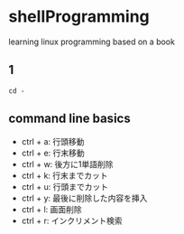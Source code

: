 # shellProgramming
learning linux programming based on a book

## 1
`cd -`

## command line basics
- ctrl + a: 行頭移動
- ctrl + e: 行末移動
- ctrl + w: 後方に1単語削除
- ctrl + k: 行末までカット
- ctrl + u: 行頭までカット
- ctrl + y: 最後に削除した内容を挿入
- ctrl + l: 画面削除
- ctrl + r: インクリメント検索
